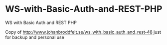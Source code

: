 # WS-with-Basic-Auth-and-REST-PHP
WS with Basic Auth and REST PHP 

Copy of http://www.johanbroddfelt.se/ws_with_basic_auth_and_rest-48
just for backup and personal use
